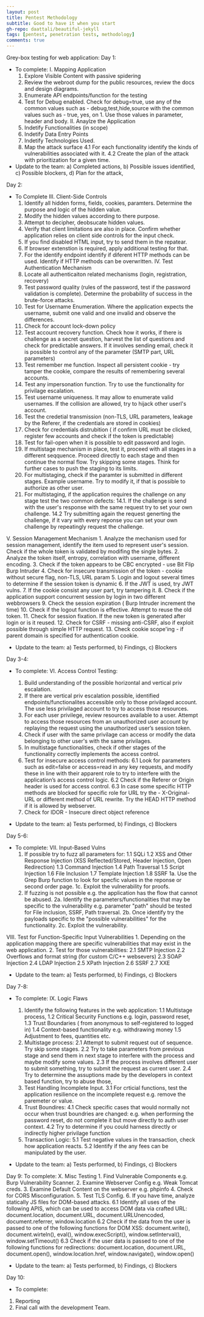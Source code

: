 ```yaml
---
layout: post
title: Pentest Methodology
subtitle: Good to have it when you start
gh-repo: daattali/beautiful-jekyll
tags: [pentest, penetration tests, methodology]
comments: true
---
```



Grey-box testing for web application:
Day 1:
- To complete:
I. Mapping Application
	1. Explore Visible Content with passive spidering
	2. Review the webroot dump for the public resources, review the docs and design diagrams.
	3. Enumerate API endpoints/function for the testing
	4. Test for Debug enabled. Check for debug=true, use any of the common values such as - debug,test,hide,source with the common values such as - true, yes, on 1. Use those values in parameter, header and body.
II. Anaylze the Application
	1. Indetify Functionalities (in scope) 
	2. Indetify Data Entry Points
	3. Indetify Technologies Used.
	4. Map the attack surface
		4.1 For each functionality identify the kinds of vulnerabilities associated with it.
		4.2 Create the plan of the attack with prioritization for a given time.
- Update to the team:
a) Completed actions,
b) Possible issues identified,
c) Possible blockers,
d) Plan for the attack,

Day 2:
- To Complete
III. Client-Side Controls
	1. Identify all hidden forms, fields, cookies, paramters. Determine the purpose and logic of the hidden value.
	2. Modify the hidden values according to there purpose.
	3. Attempt to decipher, deobsucate hidden values.
	4. Verify that client limitations are also in place. Confirm whether application relies on client side controls for the input check.
	5. If you find disabled HTML input, try to send them in the repatear.
	6. If browser extenstion is required, apply additional testing for that.
	7. For the identify endpoint identify if diferent HTTP methods can be used. Identify if HTTP methods can be overwritten.
IV. Test Authentication Mechanism
	1. Locate all authenticaiton related mechanisms (login, registration, recovery)
	2. Test password quality (rules of the password, test if the password validation is complete). Determine the probability of success in the brute-force attacks.
	3. Test for Username Enumeration. Where the application expects the username, submit one valid and one invalid and observe the differences.
	4. Check for account lock-down policy
	5. Test account recovery function. Check how it works, if there is challenge as a secret question, harvest the list of questions and check for predictable answers. If it involves sending email, check it is possible to control any of the parameter (SMTP part, URL parameters)
	6. Test remember me function. Inspect all persistent cookie - try tamper the cookie, compare the results of remembering several accounts.
	7. Test any impersonation function. Try to use the functionality for privilage escalation.
	8. Test username uniqueness. It may allow to enumerate valid usernames. If the collision are allowed, try to hijack other userl's account.
	9. Test the credetial transmission (non-TLS, URL parameters, leakage by the Referer, if the credentials are stored in cookies)
	10. Check for credentials distrubition ( if confirm URL must be clicked, register few accounts and check if the token is predictable) 
	11. Test for fail-open when it is possible to edit password and login.
	12. If multistage mechanism in place, test it, proceed with all stages in a different seqquence. Proceed directly to each stage and then continue the normal flow. Try skipping some stages. Think for further cases to push the staging to its limits.
	13. For multistaging, check if the paramter is submitted in different stages. Example username. Try to modify it, if that is possible to authorize as other user.	
	14. For multistaging, if the application requires the challenge on any stage test the two common defects:
		14.1. If the challenge is send with the user's response with the same request try to set your own challenge.
		14.2 Try submitting again the request generting the challenge, if it vary with every reponse you can set your own challenge by repeatingly request the challenge.

V. Session Management Mechanism
	1. Analyze the mechanism used for session management, identify the item used to represent user's session. Check if the whole token is validated by modifing the single bytes.
	2. Analyze the token itself, entropy, correlation with username, different encoding. 
	3. Check if the token appears to be CBC encrypted - use Bit Flip Burp Intruder
	4. Check for insecure transmission of the token - cookie without secure flag, non-TLS, URL param
	5. Login and logout several times to determine if the session token is dynamic
	6. If the JWT is used, try JWT vulns.
	7. If the cookie consist any user part, try tampering it.
	8. Check if the application support concurrent session by login in two different webbrowsers
	9. Check the session expiration ( Burp Intruder increment the time)
	10. Check if the logout function is effective. Attempt to reuse the old token. 
	11. Check for session fixation. If the new token is generated after login or is it reused.
	12. Check for CSRF - missing anti-CSRF, also if exploit possible through simple HTTP request.
	13. Check cookie scope'ing - if parent domain is specified for authentication cookie. 

- Update to the team:
a) Tests performed,
b) Findings,
c) Blockers 

Day 3-4:
- To complete:
VI. Access Control Testing:
	1. Build understanding of the possible horizontal and vertical priv escalation.
	2. If there are vertical priv escalation possible, identified endpoints/functionalites accessible only to those privilaged account. The use less privilaged account to try to access those resources.
	3. For each user privilege, review resources available to a user. Attempt to access those resources from an unauthorized user account by replaying the request using the unauthorized user’s session token. 
	4. Check if user with the same privilage can access or modify the data belonging to other user's with the same privilages.
	5. In multistage functionalities, check if other stages of the functionality correctly implements the access control.
	6. Test for insecure access control methods:
		6.1 Look for parameters such as edit=false or access=read in any key requests, and modify these in line with their apparent role to try to interfere with the application’s access control logic.
		6.2 Check if the Referer or Origin header is used for access control.
		6.3 In case some specific HTTP methods are blocked for specific role for URL try the - X-Original-URL or different method of URL rewrite. Try the HEAD HTTP method if it is allowed by webserver. 
	7. Check for IDOR - Insecure direct object reference

- Update to the team:
a) Tests performed,
b) Findings,
c) Blockers


Day 5-6:
- To complete:
VII. Input-Based Vulns
	1. If possible try to fuzz all parameters for:
		1.1 SQLi
		1.2 XSS and Other Response Injection (XSS Reflected/Stored, Header Injection, Open Redirection)
		1.3 Command Injection
		1.4 Path Traversal
		1.5 Script Injection
		1.6 File Inclusion
		1.7 Template Injection
		1.8 SSRF
	1a. Use the Grep Burp function to look for specfic values in the reponse or second order page.
	1c. Exploit the vulnerability for proofs.
	2. If fuzzing is not possible e.g. the application has the flow that cannot be abused.
	2a. Identify the parameters/functionalities that may be specific to the vulnerability e.g. parameter "path" should be tested for File inclusion, SSRF, Path traversal.
	2b. Once identify try the payloads specific to the "possible vulnerabilities" for the functionality.
	2c. Exploit the vulnerability.

VIII. Test for Function-Specific Input Vulnerabilities
	1. Depending on the application mapping there are specific vulnerabilities that may exist in the web application.
	2. Test for those vulnerabilities:
		2.1 SMTP Injection
		2.2 Overflows and format string (for custom C/C++ websevers)
		2.3 SOAP Injection
		2.4 LDAP Injection
		2.5 XPath Injection
		2.6 SSRF
		2.7 XXE

- Update to the team:
a) Tests performed,
b) Findings,
c) Blockers


Day 7-8:
- To complete:
IX. Logic Flaws
	1. Identify the following features in the web application:
		1.1 Multistage process,
		1.2 Critical Security Functions e.g. login, password reset,
		1.3 Trust Boundaries ( from anonymous to self-registered to logged in)
		1.4 Context-based functionality e.g. withdrawing money
		1.5 Adjustment to fees, quantities etc.
	2. Multistage process:
		2.1 Attempt to submit request out of sequence. Try skip some stages.
		2.2 Try to take parameters from previous stage and send them in next stage to interfere with the process and maybe modify some values.
		2.3 If the process involves different user to submit something, try to submit the request as current user.
		2.4 Try to determine the assuptions made by the developers in context based function, try to abuse those,
	3. Test Handling Incomplete Input.
		3.1 For crticial functions, test the application resilience on the incomplete request e.g. remove the paremeter or value.
	4. Trust Boundires:
		4.1 Check specific cases that would normally not occur when trust boundries are changed: e.g. when performing the password reset, do not complete it but move directly to auth user context.
		4.2 Try to determine if you could harness directly or indirectly higher privilage function
	5. Transaction Logic:
		5.1 Test negative values in the transaction, check how application reacts.
		5.2 Identify if the any fees can be manipulated by the user.

- Update to the team:
a) Tests performed,
b) Findings,
c) Blockers


Day 9:
To complete:
X. Misc Testing
	1. Find Vulnerable Components e.g. Burp Vulnerability Scanner.
	2. Examine Webserver Config e.g. Weak Tomcat creds.
	3. Examine Default Content on the webserver e.g. phpinfo
	4. Check for CORS Misconfiguration.
	5. Test TLS Config.
	6. If you have time, analyze statically JS files for DOM-based attacks.
		6.1 Identify all uses of the following APIS, which can be used to access DOM data via crafted URL: document.location, document.URL, document.URLUnencoded, document.referrer, window.location
		6.2 Check if the data from the user is passed to one of the following functions for DOM XSS: document.write(), document.wirteln(), eval(), window.execScript(), window.setInterval(), window.setTimeout()
		6.3 Check if the user data is passed to one of the following functions for redirections: document.location, document.URL, document.open(), window.location.href, window.navigate(), window.open()

- Update to the team:
a) Tests performed,
b) Findings,
c) Blockers


Day 10:
- To complete:
1. Reporting
2. Final call with the development Team.
